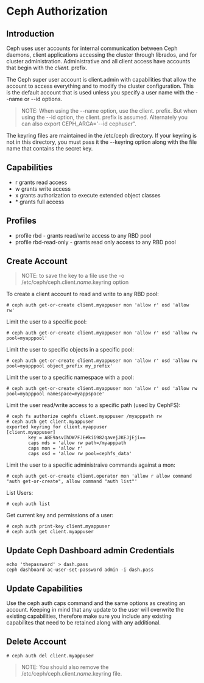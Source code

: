 # Ceph Authorization

## Introduction

Ceph uses user accounts for internal communication between Ceph daemons, client applications accessing the cluster through librados, and for cluster administration.  Administrative and all client access have accounts that begin with the *client.* prefix.

The Ceph super user account is client.admin with capabilities that allow the account to access everything and to modify the cluster configuration.  This is the default account that is used unless you specify a user name with the --name or --id options.

> NOTE: When using the --name option, use the client. prefix.  But when using the --id option, the client. prefix is assumed.  Alternately you can also export CEPH_ARGA='--id cephuser".

The keyring files are maintained in the /etc/ceph directory.  If your keyring is not in this directory, you must pass it the --keyring option along with the file name that contains the secret key.

## Capabilities

* r grants read access
* w grants write access
* x grants authorization to execute extended object classes
* \* grants full access

## Profiles

* profile rbd - grants read/write access to any RBD pool
* profile rbd-read-only - grants read only access to any RBD pool


## Create Account

> NOTE: to save the key to a file use the -o /etc/ceph/ceph.client.*name*.keyring option

To create a client account to read and write to any RBD pool:

```
# ceph auth get-or-create client.myappuser mon 'allow r' osd 'allow rw'
```

Limit the user to a specific pool:
```
# ceph auth get-or-create client.myappuser mon 'allow r' osd 'allow rw pool=myapppool'
```

Limit the user to specific objects in a specific pool:
```
# ceph auth get-or-create client.myappuser mon 'allow r' osd 'allow rw pool=myapppool object_prefix my_prefix'
```

Limit the user to a specific namespace with a pool:
```
# ceph auth get-or-create client.myappuser mon 'allow r' osd 'allow rw pool=myapppool namespace=myappspace'
```

Limit the user read/write access to a specific path (used by CephFS):
```
# ceph fs authorize cephfs client.myappuser /myapppath rw
# ceph auth get client.myappuser
exported keyring for client.myappuser
[client.myappuser]
        key = ABE9asvIhDW7FJE#kii982qavejJKEJjEji==
        caps mds = 'allow rw path=/myapppath
        caps mon = 'allow r'
        caps osd = 'allow rw pool=cephfs_data'
```

Limit the user to a specific administraive commands against a mon:
```
# ceph auth get-or-create client.operator mon 'allow r allow command "auth get-or-create", allow command "auth list"' 
```

List Users:
```
# ceph auth list
```

Get current key and permissions of a user:
```
# ceph auth print-key client.myappuser
# ceph auth get client.myappuser
```

## Update Ceph Dashboard admin Credentials

```
echo 'thepassword' > dash.pass
ceph dashboard ac-user-set-password admin -i dash.pass
```


## Update Capabilities

Use the ceph auth caps command and the same options as creating an account.  Keeping in mind that any update to the user will overwrite the existing capabilities, therefore make sure you include any existing capabilites that need to be retained along with any additional.

## Delete Account

```
# ceph auth del client.myappuser
```

> NOTE: You should also remove the /etc/ceph/ceph.client.*name*.keyring file.